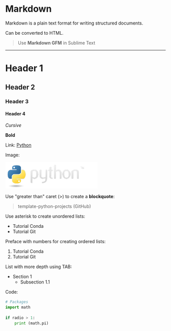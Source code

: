 # Markdown 

Markdown is a plain text format for writing structured documents.

Can be converted to HTML.

> Use **Markdown GFM** in Sublime Text

---

# Header 1
## Header 2
### Header 3
#### Header 4

*Cursive*

**Bold**

Link: [Python](http://www.python.org)

Image:

![Picture](./pictures/python-logo.png)

Use "greater than" caret (>) to create a **blockquote**:

> 
> template-python-projects (GitHub)
> 

Use asterisk to create unordered lists:

* Tutorial Conda
* Tutorial Git

Preface with numbers for creating ordered lists:

1. Tutorial Conda
2. Tutorial Git

List with more depth using TAB:

* Section 1
    * Subsection 1.1

Code:

```python
# Packages
import math

if radio > 1:
    print (math.pi)
```
